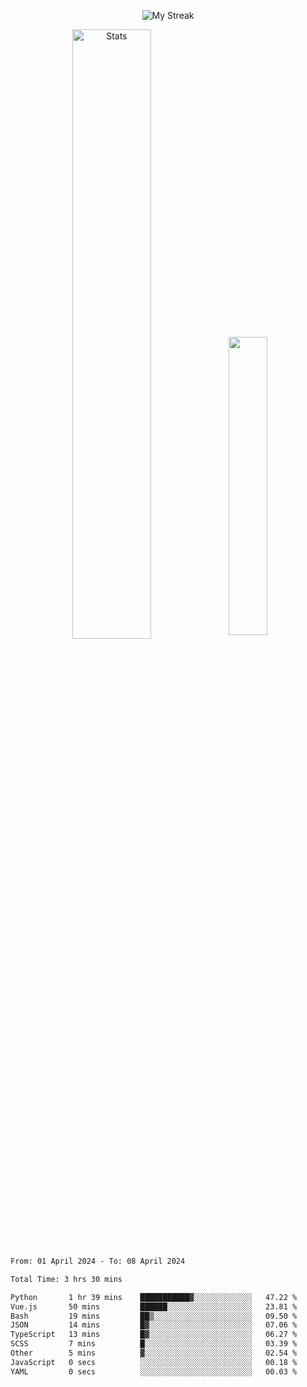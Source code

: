 <p align="center">
<picture>
  <source media="(prefers-color-scheme: dark)" srcset="http://github-readme-streak-stats.herokuapp.com?user=semolik&theme=dark&hide_border=true&background=DD272700">
  <img alt="My Streak" src="http://github-readme-streak-stats.herokuapp.com?user=semolik&hide_border=true">
</picture>
</p>
<div align="center">
  <picture>
    <source media="(prefers-color-scheme: dark)" srcset="https://github-readme-stats.vercel.app/api?username=semolik&show_icons=true&bg_color=DD272700&hide_border=true&theme=dark">
        <img alt="Stats" src="https://github-readme-stats.vercel.app/api?username=semolik&show_icons=true&bg_color=DD272700&hide_border=true" width="50%" >
  </picture>
  <sup>
  <picture>
  <source media="(prefers-color-scheme: dark)" srcset="https://github-readme-stats.vercel.app/api/top-langs/?username=semolik&layout=compact&hide_border=true&bg_color=DD272700&theme=dark">
  <img src="https://github-readme-stats.vercel.app/api/top-langs/?username=semolik&layout=compact&hide_border=true" width="35%" />
  </picture>
  </sup>
</div>
<!--START_SECTION:waka-->

```txt
From: 01 April 2024 - To: 08 April 2024

Total Time: 3 hrs 30 mins

Python       1 hr 39 mins    ███████████▓░░░░░░░░░░░░░   47.22 %
Vue.js       50 mins         ██████░░░░░░░░░░░░░░░░░░░   23.81 %
Bash         19 mins         ██▒░░░░░░░░░░░░░░░░░░░░░░   09.50 %
JSON         14 mins         █▓░░░░░░░░░░░░░░░░░░░░░░░   07.06 %
TypeScript   13 mins         █▓░░░░░░░░░░░░░░░░░░░░░░░   06.27 %
SCSS         7 mins          █░░░░░░░░░░░░░░░░░░░░░░░░   03.39 %
Other        5 mins          ▓░░░░░░░░░░░░░░░░░░░░░░░░   02.54 %
JavaScript   0 secs          ░░░░░░░░░░░░░░░░░░░░░░░░░   00.18 %
YAML         0 secs          ░░░░░░░░░░░░░░░░░░░░░░░░░   00.03 %
```

<!--END_SECTION:waka-->

